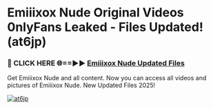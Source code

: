 # Emiiixox Nude Original Videos 0nlyFans Leaked - Files Updated! (at6jp)

<h3>🔴 CLICK HERE 🌐==►► <a href="https://tinyurl.com/yrmya6cz" rel="nofollow">Emiiixox Nude Updated Files</a></h3>

Get Emiiixox Nude and all content. Now you can access all videos and pictures of Emiiixox Nude. New Updated Files 2025!

[![at6jp](https://i.imgur.com/FMdXYCs.gif)](https://tinyurl.com/yrmya6cz)
